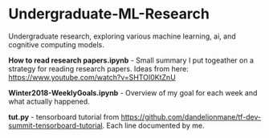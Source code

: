 # Undergraduate-ML-Research
Undergraduate research, exploring various machine learning, ai, and cognitive computing models.

**How to read research papers.ipynb** - Small summary I put togeather on a strategy for reading research papers. Ideas from here: https://www.youtube.com/watch?v=SHTOI0KtZnU

**Winter2018-WeeklyGoals.ipynb** - Overview of my goal for each week and what actually happened.

**tut.py** - tensorboard tutorial from https://github.com/dandelionmane/tf-dev-summit-tensorboard-tutorial. Each line documented by me.
